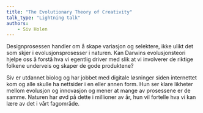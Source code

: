 ```yaml
---
title: "The Evolutionary Theory of Creativity"
talk_type: "Lightning talk"
authors:
    - Siv Holen
---
```

Designprosessen handler om å skape variasjon og selektere, ikke ulikt det som skjer i evolusjonsprosesser i naturen. Kan Darwins evolusjonsteori hjelpe oss å forstå hva vi egentlig driver med slik at vi involverer de riktige folkene underveis og skaper de gode produktene?

Siv er utdannet biolog og har jobbet med digitale løsninger siden internettet kom og alle skulle ha nettsider i en eller annen form. Hun ser klare likheter mellom evolusjon og innovasjon og mener at mange av prosessene er de samme. Naturen har øvd på dette i millioner av år, hun vil fortelle hva vi kan lære av det i vårt fagområde.

